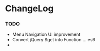 # ChangeLog

### TODO 
- Menu Navigation UI improvement
- Convert jQuery $get into Function ... es6
-  
